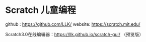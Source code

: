 # Scratch 儿童编程

github : https://github.com/LLK/
website: https://scratch.mit.edu/

Scratch3.0在线编辑器：https://llk.github.io/scratch-gui/ （预览版）

